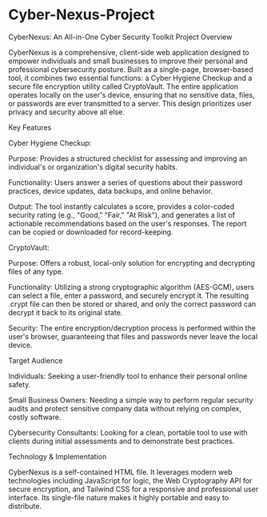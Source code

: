 # Cyber-Nexus-Project

<p>
CyberNexus: An All-in-One Cyber Security Toolkit
Project Overview

CyberNexus is a comprehensive, client-side web application designed to empower individuals and small businesses to improve their personal and professional cybersecurity posture. Built as a single-page, browser-based tool, it combines two essential functions: a Cyber Hygiene Checkup and a secure file encryption utility called CryptoVault. The entire application operates locally on the user's device, ensuring that no sensitive data, files, or passwords are ever transmitted to a server. This design prioritizes user privacy and security above all else.

Key Features

Cyber Hygiene Checkup:

Purpose: Provides a structured checklist for assessing and improving an individual's or organization's digital security habits.

Functionality: Users answer a series of questions about their password practices, device updates, data backups, and online behavior.

Output: The tool instantly calculates a score, provides a color-coded security rating (e.g., "Good," "Fair," "At Risk"), and generates a list of actionable recommendations based on the user's responses. The report can be copied or downloaded for record-keeping.

CryptoVault:

Purpose: Offers a robust, local-only solution for encrypting and decrypting files of any type.

Functionality: Utilizing a strong cryptographic algorithm (AES-GCM), users can select a file, enter a password, and securely encrypt it. The resulting .crypt file can then be stored or shared, and only the correct password can decrypt it back to its original state.

Security: The entire encryption/decryption process is performed within the user's browser, guaranteeing that files and passwords never leave the local device.

Target Audience

Individuals: Seeking a user-friendly tool to enhance their personal online safety.

Small Business Owners: Needing a simple way to perform regular security audits and protect sensitive company data without relying on complex, costly software.

Cybersecurity Consultants: Looking for a clean, portable tool to use with clients during initial assessments and to demonstrate best practices.

Technology & Implementation

CyberNexus is a self-contained HTML file. It leverages modern web technologies including JavaScript for logic, the Web Cryptography API for secure encryption, and Tailwind CSS for a responsive and professional user interface. Its single-file nature makes it highly portable and easy to distribute.
<p>
